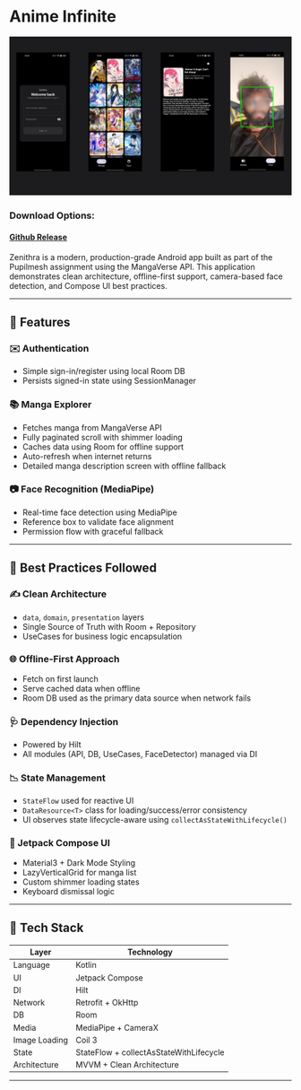 # Anime Infinite 

![Anime Infinite ](https://raw.githubusercontent.com/yeshuwahane/pupilApp/refs/heads/main/screenshots/pupilMesh.png)

### Download Options:
#### <a href="https://github.com/yeshuwahane/pupilApp/releases/tag/release">Github Release</a>

Zenithra is a modern, production-grade Android app built as part of the Pupilmesh assignment using the MangaVerse API. This application demonstrates clean architecture, offline-first support, camera-based face detection, and Compose UI best practices.

---

## 🚀 Features

### ✉️ Authentication
- Simple sign-in/register using local Room DB
- Persists signed-in state using SessionManager

### 📚 Manga Explorer
- Fetches manga from MangaVerse API
- Fully paginated scroll with shimmer loading
- Caches data using Room for offline support
- Auto-refresh when internet returns
- Detailed manga description screen with offline fallback

### 📷 Face Recognition (MediaPipe)
- Real-time face detection using MediaPipe
- Reference box to validate face alignment
- Permission flow with graceful fallback

---

## 🧬 Best Practices Followed

### ✍️ Clean Architecture
- `data`, `domain`, `presentation` layers
- Single Source of Truth with Room + Repository
- UseCases for business logic encapsulation

### 🌐 Offline-First Approach
- Fetch on first launch
- Serve cached data when offline
- Room DB used as the primary data source when network fails

### 🩺 Dependency Injection
- Powered by Hilt
- All modules (API, DB, UseCases, FaceDetector) managed via DI

### 📉 State Management
- `StateFlow` used for reactive UI
- `DataResource<T>` class for loading/success/error consistency
- UI observes state lifecycle-aware using `collectAsStateWithLifecycle()`

### 🎨 Jetpack Compose UI
- Material3 + Dark Mode Styling
- LazyVerticalGrid for manga list
- Custom shimmer loading states
- Keyboard dismissal logic

---

## 📁 Tech Stack

| Layer        | Technology                             |
|--------------|-----------------------------------------|
| Language     | Kotlin                                  |
| UI           | Jetpack Compose                         |
| DI           | Hilt                                    |
| Network      | Retrofit + OkHttp                       |
| DB           | Room                                     |
| Media        | MediaPipe + CameraX                     |
| Image Loading| Coil 3                                   |
| State        | StateFlow + collectAsStateWithLifecycle |
| Architecture | MVVM + Clean Architecture               |
---



